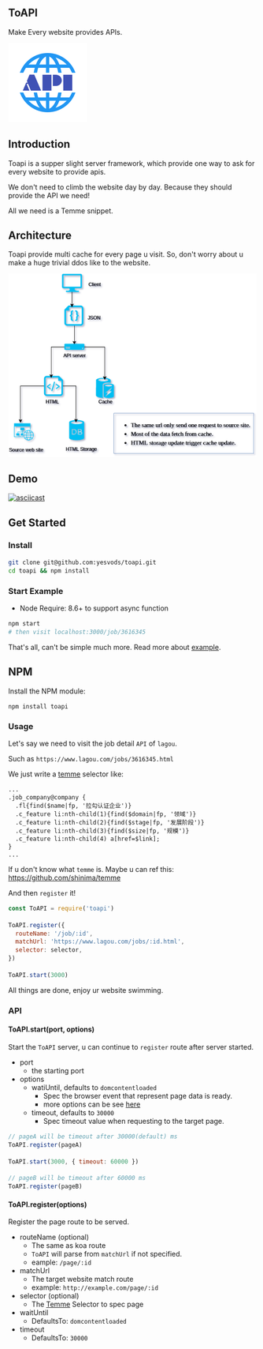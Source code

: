 ## ToAPI

Make Every website provides APIs.

![](docs/imgs/api.png)

## Introduction

Toapi is a supper slight server framework, which provide one way to ask for every website to provide apis.

We don't need to climb the website day by day. Because they should provide the API we need!

All we need is a Temme snippet.

## Architecture

Toapi provide multi cache for every page u visit. So, don't worry about u make a huge trivial ddos like to the website.

![](docs/imgs/diagram.png)

## Demo

[![asciicast](https://asciinema.org/a/153102.png)](https://asciinema.org/a/153102)

## Get Started

### Install

```bash
git clone git@github.com:yesvods/toapi.git
cd toapi && npm install
```

### Start Example

* Node Require: 8.6+ to support async function

```bash
npm start
# then visit localhost:3000/job/3616345
```

That's all, can't be simple much more. Read more about [example](example).

## NPM

Install the NPM module:

```
npm install toapi
```

### Usage

Let's say we need to visit the job detail `API` of `lagou`.

Such as `https://www.lagou.com/jobs/3616345.html`

We just write a [temme](https://github.com/shinima/temme) selector like:

```
...
.job_company@company {
  .fl{find($name|fp, '拉勾认证企业')}
  .c_feature li:nth-child(1){find($domain|fp, '领域')}
  .c_feature li:nth-child(2){find($stage|fp, '发展阶段')}
  .c_feature li:nth-child(3){find($size|fp, '规模')}
  .c_feature li:nth-child(4) a[href=$link];
}
...
```

If u don't know what `temme` is. Maybe u can ref this: https://github.com/shinima/temme

And then `register` it!

```js
const ToAPI = require('toapi')

ToAPI.register({
  routeName: '/job/:id',
  matchUrl: 'https://www.lagou.com/jobs/:id.html',
  selector: selector,
})

ToAPI.start(3000)
```

All things are done, enjoy ur website swimming.

### API

#### ToAPI.start(port, options)

Start the `ToAPI` server, u can continue to `register` route after server started.

* port
  * the starting port
* options
  * watiUntil, defaults to `domcontentloaded`
    * Spec the browser event that represent page data is ready.
    * more options can be see [here](https://github.com/GoogleChrome/puppeteer/blob/master/docs/api.md#pagegotourl-options)
  * timeout, defaults to `30000`
    * Spec timeout value when requesting to the target page.

```js
// pageA will be timeout after 30000(default) ms
ToAPI.register(pageA)

ToAPI.start(3000, { timeout: 60000 })

// pageB will be timeout after 60000 ms
ToAPI.register(pageB)
```

#### ToAPI.register(options)

Register the page route to be served.

* routeName (optional)
  * The same as koa route
  * `ToAPI` will parse from `matchUrl` if not specified.
  * eample: `/page/:id`
* matchUrl
  * The target website match route
  * example: `http://example.com/page/:id`
* selector (optional)
  * The [Temme](https://github.com/shinima/temme) Selector to spec page
* waitUntil
  * DefaultsTo: `domcontentloaded`
* timeout
  * DefaultsTo: `30000`
